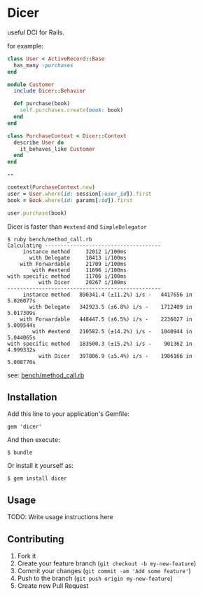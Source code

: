 # Dicer

useful DCI for Rails.

for example:

```ruby
class User < ActiveRecord::Base
  has_many :purchases
end

module Customer
  include Dicer::Behavior

  def purchase(book)
    self.purchases.create(book: book)
  end
end

class PurchaseContext < Dicer::Context
  describe User do
    it_behaves_like Customer
  end
end

--

context(PurchaseContext.new)
user = User.where(id: session[:user_id]).first
book = Book.where(id: params[:id]).first

user.purchase(book)
```

Dicer is faster than `#extend` and `SimpleDelegator`

```
$ ruby bench/method_call.rb
Calculating -------------------------------------
     instance method     32012 i/100ms
       with Delegate     18413 i/100ms
    with Forwardable     21709 i/100ms
        with #extend     11696 i/100ms
with specific method     11706 i/100ms
          with Dicer     20267 i/100ms
-------------------------------------------------
     instance method   890341.4 (±11.2%) i/s -   4417656 in   5.026077s
       with Delegate   342923.5 (±6.8%) i/s -    1712409 in   5.017309s
    with Forwardable   448447.5 (±6.5%) i/s -    2236027 in   5.009544s
        with #extend   210582.5 (±14.2%) i/s -   1040944 in   5.044065s
with specific method   183500.3 (±15.2%) i/s -    901362 in   4.999332s
          with Dicer   397806.9 (±5.4%) i/s -    1986166 in   5.008770s
```

see: [bench/method\_call.rb](https://github.com/rosylilly/dicer/blob/master/bench/method_call.rb)

## Installation

Add this line to your application's Gemfile:

    gem 'dicer'

And then execute:

    $ bundle

Or install it yourself as:

    $ gem install dicer

## Usage

TODO: Write usage instructions here

## Contributing

1. Fork it
2. Create your feature branch (`git checkout -b my-new-feature`)
3. Commit your changes (`git commit -am 'Add some feature'`)
4. Push to the branch (`git push origin my-new-feature`)
5. Create new Pull Request
